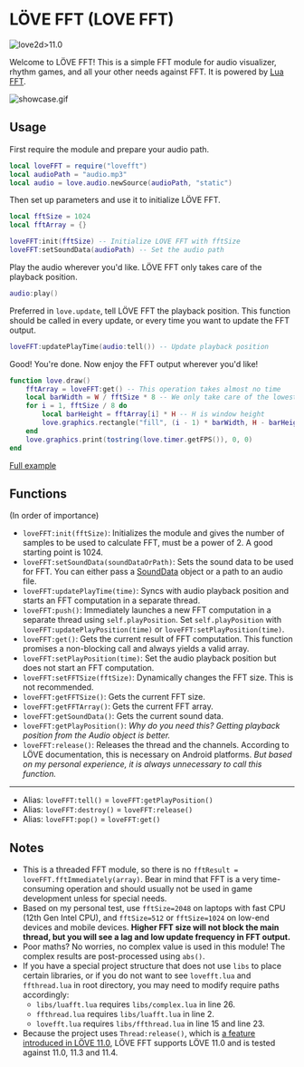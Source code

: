# LÖVE FFT (LOVE FFT)

![love2d>11.0](https://img.shields.io/badge/L%C3%96VE-%3E11.0-yellowgreen)

Welcome to LÖVE FFT! This is a simple FFT module for audio visualizer, rhythm games, and all your other needs against FFT. It is powered by [Lua FFT](https://github.com/h4rm/luafft).

![showcase.gif](https://s2.loli.net/2022/07/17/uyfUXFL7VOvW8c1.gif)

## Usage

First require the module and prepare your audio path.
    
```lua
local loveFFT = require("lovefft")
local audioPath = "audio.mp3"
local audio = love.audio.newSource(audioPath, "static")
```

Then set up parameters and use it to initialize LÖVE FFT.

```lua
local fftSize = 1024
local fftArray = {}

loveFFT:init(fftSize) -- Initialize LOVE FFT with fftSize
loveFFT:setSoundData(audioPath) -- Set the audio path
```

Play the audio wherever you'd like. LÖVE FFT only takes care of the playback position.

```lua
audio:play()
```

Preferred in `love.update`, tell LÖVE FFT the playback position. This function should be called in every update, or every time you want to update the FFT output.

```lua
loveFFT:updatePlayTime(audio:tell()) -- Update playback position
```

Good! You're done. Now enjoy the FFT output wherever you'd like!

```lua
function love.draw()
    fftArray = loveFFT:get() -- This operation takes almost no time
    local barWidth = W / fftSize * 8 -- We only take care of the lowest 1/8 of the frequencies because it is where most energy resides
    for i = 1, fftSize / 8 do
        local barHeight = fftArray[i] * H -- H is window height
        love.graphics.rectangle("fill", (i - 1) * barWidth, H - barHeight, barWidth, barHeight)
    end
    love.graphics.print(tostring(love.timer.getFPS()), 0, 0)
end
```

[Full example](lovefft.lua)

## Functions

(In order of importance)

- `loveFFT:init(fftSize)`: Initializes the module and gives the number of samples to be used to calculate FFT, must be a power of 2. A good starting point is 1024.
- `loveFFT:setSoundData(soundDataOrPath)`: Sets the sound data to be used for FFT. You can either pass a [SoundData](https://love2d.org/wiki/SoundData) object or a path to an audio file.
- `loveFFT:updatePlayTime(time)`: Syncs with audio playback position and starts an FFT computation in a separate thread.
- `loveFFT:push()`: Immediately launches a new FFT computation in a separate thread using `self.playPosition`. Set `self.playPosition` with `loveFFT:updatePlayPosition(time)` or `loveFFT:setPlayPosition(time)`.
- `loveFFT:get()`: Gets the current result of FFT computation. This function promises a non-blocking call and always yields a valid array.
- `loveFFT:setPlayPosition(time)`: Set the audio playback position but does not start an FFT computation.
- `loveFFT:setFFTSize(fftSize)`: Dynamically changes the FFT size. This is not recommended.
- `loveFFT:getFFTSize()`: Gets the current FFT size.
- `loveFFT:getFFTArray()`: Gets the current FFT array.
- `loveFFT:getSoundData()`: Gets the current sound data.
- `loveFFT:getPlayPosition()`: *Why do you need this? Getting playback position from the Audio object is better.*
- `loveFFT:release()`: Releases the thread and the channels. According to LÖVE documentation, this is necessary on Android platforms. *But based on my personal experience, it is always unnecessary to call this function.*

---

- Alias: `loveFFT:tell()` = `loveFFT:getPlayPosition()`
- Alias: `loveFFT:destroy()` = `loveFFT:release()`
- Alias: `loveFFT:pop()` = `loveFFT:get()`

## Notes

- This is a threaded FFT module, so there is no `fftResult = loveFFT.fftImmediately(array)`. Bear in mind that FFT is a very time-consuming operation and should usually not be used in game development unless for special needs.
- Based on my personal test, use `fftSize=2048` on laptops with fast CPU (12th Gen Intel CPU), and `fftSize=512` or `fftSize=1024` on low-end devices and mobile devices. **Higher FFT size will not block the main thread, but you will see a lag and low update frequency in FFT output.**
- Poor maths? No worries, no complex value is used in this module! The complex results are post-processed using `abs()`.
- If you have a special project structure that does not use `libs` to place certain libraries, or if you do not want to see `lovefft.lua` and `ffthread.lua` in root directory, you may need to modify require paths accordingly:
  - `libs/luafft.lua` requires `libs/complex.lua` in line 26.
  - `ffthread.lua` requires `libs/luafft.lua` in line 2.
  - `lovefft.lua` requires `libs/ffthread.lua` in line 15 and line 23.
- Because the project uses `Thread:release()`, which is [a feature introduced in LÖVE 11.0](https://love2d.org/wiki/Thread), LÖVE FFT supports LÖVE 11.0 and is tested against 11.0, 11.3 and 11.4.
